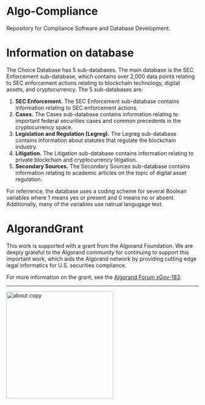# Algo-Compliance
Repository for Compliance Software and Database Development.

# Information on database

The Choice Database has 5 sub-databases. The main database is the SEC Enforcement sub-database, which contains over 2,000 data points relating to SEC enforcement actions relating to blockchain technology, digital assets, and cryptocurrency. The 5 sub-databases are:

1. **SEC Enforcement.** The SEC Enforcement sub-database contains information relating to SEC enforcement actions.
2. **Cases.** The Cases sub-database contains information relating to important federal securities cases and common precedents in the cryptocurrency space. 
3. **Legislation and Regulation (Legreg).** The Legreg sub-database contains information about statutes that regulate the blockchain industry.
4. **Litigation.** The Litigation sub-database contains information relating to private blockchain and cryptocurrency litigation.
5. **Secondary Sources.** The Secondary Sources sub-database contains information relating to academic articles on the topic of digital asset regulation.

For referrence, the database uses a coding scheme for several Boolean variables where 1 means yes or present and 0 means no or absent. Additionally, many of the variables use natrual langugage text.

# AlgorandGrant

This work is supported with a grant from the Algorand Foundation. We are deeply grateful to the Algorand community for continuing to support this important work, which aids the Algorand network by providing cutting edge legal informatics for U.S. securities compliance.

For more information on the grant, see the [Algorand Forum xGov-183](https://forum.algorand.org/t/xgov-183-choice-coin-compliance/11761).

____________________________

<img width="280" alt="about copy" src="https://github.com/ChoiceCoin/algo-compliance/assets/87402354/06d2a8a8-aadf-4609-a36a-122daab5130b">



